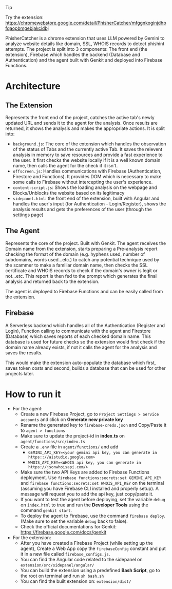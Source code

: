 > [!TIP]
> Try the extension: https://chromewebstore.google.com/detail/PhisherCatcher/mfggnkoginjdhpfgaopbmgebjakcidbj

PhisherCatcher is a chrome extension that uses LLM powered by Gemini to analyze website details like domain, SSL, WHOIS records to detect phishint attempts.
The project is split into 3 components: The front end (the extension), Firebase which handles the backend (Database and Authentication) and the agent built with Genkit and deployed into Firebase Functions.

# Architecture

## The Extension

Represents the front end of the project, catches the active tab's newly updated URL and sends it to the agent for the analysis. Once results are returned, it shows the analysis and makes the appropriate actions. It is split into:

- `background.js`: The core of the extension which handles the observation of the status of Tabs and the currently active Tab. It saves the relevent analysis in memory to save resources and provide a fast experience to the user. It first checks the website locally if it is a well known domain name, then calls the agent for the check if it isn't.
- `offscreen.js`: Handles communications with Firebase (Authentication, Firestore and Functions). It provides DOM which is necessary to make some calls to Firebase without intercepting the user's experience.
- `content-script.js`: Shows the loading analysis on the webpage and Blocks/Unblocks the website based on its legitimacy
- `sidepanel.html`: the front end of the extension, built with Angular and handles the user's input (for Authentication - Login/Register), shows the analysis results and gets the preferences of the user (through the settings page)

## The Agent

Represents the core of the project. Built with Genkit. The agent receives the Domain name from the extension, starts preparing a Pre-analysis report checking the format of the domain (e.g. hyphens used, number of subdomains, words used...etc.) to catch any potential technique used by the scammer to make a familiar domain name, then checks the SSL certificate and WHOIS records to check if the domain's owner is legit or not...etc. This report is then fed to the prompt which generates the final analysis and returned back to the extension.

The agent is deployed to Firebase Functions and can be easily called from the extension.

## Firebase

A Serverless backend which handles all of the Authentication (Register and Login), Function calling to communicate with the agent and Firestore (Database) which saves reports of each checked domain name. This database is used for future checks so the extension would first check if the domain name already exists, if not it calls the agent for the analysis and saves the results.

This would make the extension auto-populate the database which first, saves token costs and second, builds a database that can be used for other projects later.

# How to run it

- For the agent:
  - Create a new Firebase Project, go to `Project Settings > Service accounts` and click on **Generate new private key**
  - Rename the generated key to `firebase-creds.json` and Copy/Paste it to `agent > functions`
  - Make sure to update the project-id in **index.ts** on `agent/functions/src/index.ts`
  - Create a `.env` file in `agent/functions/` and add
    - `GEMINI_API_KEY=<your gemini api key, you can generate in https:://aistudio.google.com>`
    - `WHOIS_API_KEY=<WHOIS api key, you can generate in https://jsonwhoisapi.com/>`
  - Make sure the two API Keys are added to Firebase Functions deployment. Use `firebase functions:secrets:set GEMINI_API_KEY` and `firebase functions:secrets:set WHOIS_API_KEY` on the terminal (assuming you have Firebase CLI installed and properly setup). A message will request you to add the api key, just copy/paste it.
  - If you want to test the agent before deploying, set the variable `debug` on `index.html` to true and run the **Developer Tools** using the command `genkit start`.
  - To deploy the agent to Firebase, use the command `firebase deploy`. (Make sure to set the variable `debug` back to false).
  - Check the official documentations for Genkit: https://firebase.google.com/docs/genkit
- For the extension:
  - After you have created a Firebase Project (while setting up the agent), Create a Web App copy the `firebaseConfig` constant and put it in a new file called `firebase_configs.js`.
  - You can find the Angular code related to the sidepanel on `extension/src/sidepanel/angular/`
  - You can build the extension using a predefined **Bash Script**, go to the root on terminal and run `sh bash.sh`
  - You can find the built extension on: `extension/dist/`
